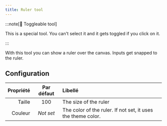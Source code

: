 ```yaml
---
title: Ruler tool
---
```


:::note[🔘 Toggleable tool]

This is a special tool.
You can't select it and it gets toggled if you click on it.

:::

With this tool you can show a ruler over the canvas.
Inputs get snapped to the ruler.

## Configuration

| Propriété | Par défaut | Libellé                                                                                      |
| --------: | :--------: | :------------------------------------------------------------------------------------------- |
|    Taille |     100    | The size of the ruler                                                                        |
|   Couleur |  _Not set_ | The color of the ruler. If not set, it uses the theme color. |
